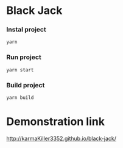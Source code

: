# Black Jack

### Instal project
```
yarn
```

### Run project
```
yarn start
```

### Build project
```
yarn build
```

# Demonstration link
http://karmaKiller3352.github.io/black-jack/